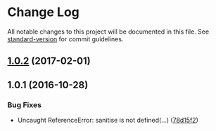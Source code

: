 # Change Log

All notable changes to this project will be documented in this file. See [standard-version](https://github.com/conventional-changelog/standard-version) for commit guidelines.

<a name="1.0.2"></a>
## [1.0.2](https://github.com/danhayden/dh-postcode/compare/v1.0.1...v1.0.2) (2017-02-01)



<a name="1.0.1"></a>
## 1.0.1 (2016-10-28)


### Bug Fixes

* Uncaught ReferenceError: sanitise is not defined(…) ([78d15f2](https://github.com/danhayden/dh-postcode/commit/78d15f2))
